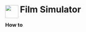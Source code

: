 
<h1>
	<img src="~/icon.svg" style="float: left; width: 42px; margin: 3px 5px 0 0;">
	Film Simulator
</h1>

### How to


